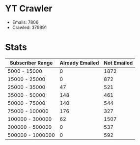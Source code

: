 # YT Crawler
- Emails: 7806
- Crawled: 379891

# Stats
| Subscriber Range  | Already Emailed | Not Emailed |
|-------|-------|-------|
| 5000 - 15000 | 0 | 1872 |
| 15000 - 25000 | 0 | 872 |
| 25000 - 35000 | 47 | 521 |
| 35000 - 50000 | 148 | 461 |
| 50000 - 75000 | 140 | 544 |
| 75000 - 100000 | 176 | 327 |
| 100000 - 300000 | 62 | 1507 |
| 300000 - 500000 | 0 | 537 |
| 500000 - 1000000 | 0 | 592 |
